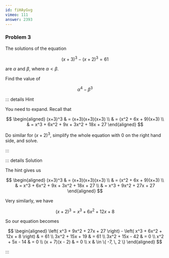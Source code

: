 ```yaml
---
id: fiHAyGvg
vimeo: 111
answer: 2393
---
```


### Problem 3

The solutions of the equation

$$
(x+3)^3 - (x+2)^3 = 61
$$

are $\alpha$ and $\beta$, where $\alpha < \beta$.

Find the value of

$$
\alpha^4 - \beta^3
$$

<AnswerInput :answer="$frontmatter.answer" />

::: details Hint

You need to expand. Recall that

$$
\begin{aligned}
(x+3)^3
& = (x+3)(x+3)(x+3) \\
& = (x^2 + 6x + 9)(x+3) \\
& = x^3 + 6x^2 + 9x + 3x^2 + 18x + 27
\end{aligned}
$$

Do similar for $(x+2)^3$, simplify the whole equation with $0$ on the right hand
side, and solve.

:::

::: details Solution

The hint gives us

$$
\begin{aligned}
(x+3)^3
& = (x+3)(x+3)(x+3) \\
& = (x^2 + 6x + 9)(x+3) \\
& = x^3 + 6x^2 + 9x + 3x^2 + 18x + 27 \\
& = x^3 + 9x^2 + 27x + 27
\end{aligned}
$$

Very similarly, we have

$$
(x + 2)^3 = x^3 + 6x^2 + 12x + 8
$$

So our equation becomes

$$
\begin{aligned}
\left( x^3 + 9x^2 + 27x + 27 \right) - \left( x^3 + 6x^2 + 12x + 8 \right) & = 61 \\
3x^2 + 15x + 19 & = 61 \\
3x^2 + 15x - 42 & = 0 \\
x^2 + 5x - 14 & = 0 \\
(x + 7)(x - 2) & = 0 \\
x & \in \{ -7, \, 2 \}
\end{aligned}
$$

:::
